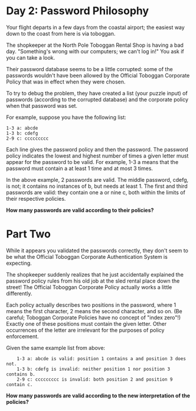# Day 2: Password Philosophy

Your flight departs in a few days from the coastal airport; the easiest way down to the coast from here is via toboggan.

The shopkeeper at the North Pole Toboggan Rental Shop is having a bad day. "Something's wrong with our computers; 
we can't log in!" You ask if you can take a look.

Their password database seems to be a little corrupted: some of the passwords wouldn't have been allowed by the 
Official Toboggan Corporate Policy that was in effect when they were chosen.

To try to debug the problem, they have created a list (your puzzle input) of passwords (according to the 
corrupted database) and the corporate policy when that password was set.

For example, suppose you have the following list:
```
1-3 a: abcde
1-3 b: cdefg
2-9 c: ccccccccc
```

Each line gives the password policy and then the password. The password policy indicates the lowest and highest number 
of times a given letter must appear for the password to be valid. For example, 1-3 a means that the password must 
contain a at least 1 time and at most 3 times.

In the above example, 2 passwords are valid. The middle password, cdefg, is not; it contains no instances of b, 
but needs at least 1. The first and third passwords are valid: they contain one a or nine c, both within the limits 
of their respective policies.

**How many passwords are valid according to their policies?**

# Part Two

While it appears you validated the passwords correctly, they don't seem to be what the Official Toboggan Corporate 
Authentication System is expecting.

The shopkeeper suddenly realizes that he just accidentally explained the password policy rules from his old job at the 
sled rental place down the street! The Official Toboggan Corporate Policy actually works a little differently.

Each policy actually describes two positions in the password, where 1 means the first character, 2 means the second 
character, and so on. (Be careful; Toboggan Corporate Policies have no concept of "index zero"!) Exactly one of these 
positions must contain the given letter. Other occurrences of the letter are irrelevant for the purposes of policy 
enforcement.

Given the same example list from above:
```
    1-3 a: abcde is valid: position 1 contains a and position 3 does not.
    1-3 b: cdefg is invalid: neither position 1 nor position 3 contains b.
    2-9 c: ccccccccc is invalid: both position 2 and position 9 contain c.
```

**How many passwords are valid according to the new interpretation of the policies?**
